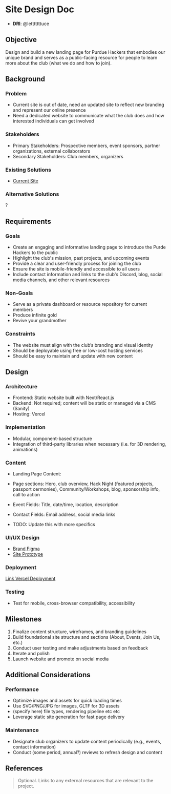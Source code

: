 # Site Design Doc

- **DRI**: @letttttttuce

## Objective

Design and build a new landing page for Purdue Hackers that embodies our unique brand and serves as a public-facing resource for people to learn more about the club (what we do and how to join).

## Background

### Problem

- Current site is out of date, need an updated site to reflect new branding and represent our online presence 
- Need a dedicated website to communicate what the club does and how interested individuals can get involved

### Stakeholders

- Primary Stakeholders: Prospective members, event sponsors, partner organizations, external collaborators
- Secondary Stakeholders: Club members, organizers

### Existing Solutions

- [Current Site](https://github.com/purduehackers/site)

### Alternative Solutions

?

## Requirements

### Goals

- Create an engaging and informative landing page to introduce the Purde Hackers to the public
- Highlight the club's mission, past projects, and upcoming events
- Provide a clear and user-friendly process for joining the club
- Ensure the site is mobile-friendly and accessible to all users
- Include contact information and links to the club's Discord, blog, social media channels, and other relevant resources

### Non-Goals

- Serve as a private dashboard or resource repository for current members
- Produce infinite gold
- Revive your grandmother

### Constraints

- The website must align with the club’s branding and visual identity
- Should be deployable using free or low-cost hosting services
- Should be easy to maintain and update with new content

## Design

### Architecture
- Frontend: Static website built with Next/React.js 
- Backend: Not required; content will be static or managed via a CMS (Sanity)
- Hosting: Vercel

### Implementation
- Modular, component-based structure
- Integration of third-party libraries when necessary (i.e. for 3D rendering, animations)

### Content
- Landing Page Content:
- Page sections: Hero, club overview, Hack Night (featured projects, passport cermonies), Community/Workshops, blog, sponsorship info, call to action
- Event Fields: Title, date/time, location, description
- Contact Fields: Email address, social media links

- TODO: Update this with more specifics

### UI/UX Design
- [Brand Figma](https://www.figma.com/design/3hvWVV9EF86eJJunNnN1w3/Designs?node-id=0-1&t=UTTgOYXRKbkijHh6-1)
- [Site Prototype](https://site-24.vercel.app/)

### Deployment
[Link Vercel Deployment](https://vercel.com/purdue-hackers/site-24)

### Testing
- Test for mobile, cross-browser compatibility, accessibility

## Milestones

1. Finalize content structure, wireframes, and branding guidelines
2. Build foundational site structure and sections (About, Events, Join Us, etc.)
3. Conduct user testing and make adjustments based on feedback
4. Iterate and polish
5. Launch website and promote on social media

## Additional Considerations

### Performance
- Optimize images and assets for quick loading times
- Use SVG/PNG/JPG for images, GLTF for 3D assets
-   (specify here) file types, rendering pipeline etc etc
- Leverage static site generation for fast page delivery

### Maintenance
- Designate club organizers to update content periodically (e.g., events, contact information)
- Conduct (some period, annual?) reviews to refresh design and content

## References

> Optional. Links to any external resources that are relevant to the project.
